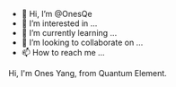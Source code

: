 - 👋 Hi, I’m @OnesQe
- 👀 I’m interested in ...
- 🌱 I’m currently learning ...
- 💞️ I’m looking to collaborate on ...
- 📫 How to reach me ...

<!---
OnesQe/OnesQe is a ✨ special ✨ repository because its `README.md` (this file) appears on your GitHub profile.
You can click the Preview link to take a look at your changes.
--->Hi, I'm Ones Yang, from Quantum Element.
